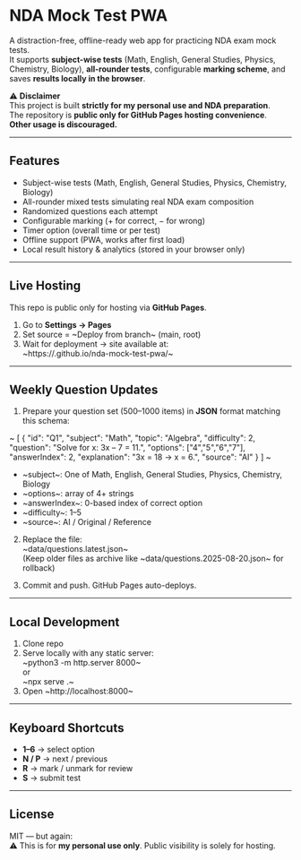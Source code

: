 # NDA Mock Test PWA

A distraction-free, offline-ready web app for practicing NDA exam mock tests.  
It supports **subject-wise tests** (Math, English, General Studies, Physics, Chemistry, Biology), **all-rounder tests**, configurable **marking scheme**, and saves **results locally in the browser**.

⚠️ **Disclaimer**  
This project is built **strictly for my personal use and NDA preparation**.  
The repository is **public only for GitHub Pages hosting convenience**.  
**Other usage is discouraged.**

---

## Features
- Subject-wise tests (Math, English, General Studies, Physics, Chemistry, Biology)
- All-rounder mixed tests simulating real NDA exam composition
- Randomized questions each attempt
- Configurable marking (+ for correct, − for wrong)
- Timer option (overall time or per test)
- Offline support (PWA, works after first load)
- Local result history & analytics (stored in your browser only)

---

## Live Hosting
This repo is public only for hosting via **GitHub Pages**.  
1. Go to **Settings → Pages**  
2. Set source = ~Deploy from branch~ (main, root)  
3. Wait for deployment → site available at:  
   ~https://<your-username>.github.io/nda-mock-test-pwa/~

---

## Weekly Question Updates
1. Prepare your question set (500–1000 items) in **JSON** format matching this schema:

~
[
  {
    "id": "Q1",
    "subject": "Math",
    "topic": "Algebra",
    "difficulty": 2,
    "question": "Solve for x: 3x – 7 = 11.",
    "options": ["4","5","6","7"],
    "answerIndex": 2,
    "explanation": "3x = 18 → x = 6.",
    "source": "AI"
  }
]
~

- ~subject~: One of Math, English, General Studies, Physics, Chemistry, Biology  
- ~options~: array of 4+ strings  
- ~answerIndex~: 0-based index of correct option  
- ~difficulty~: 1–5  
- ~source~: AI / Original / Reference  

2. Replace the file:  
   ~data/questions.latest.json~  
   (Keep older files as archive like ~data/questions.2025-08-20.json~ for rollback)

3. Commit and push. GitHub Pages auto-deploys.

---

## Local Development
1. Clone repo  
2. Serve locally with any static server:  
   ~python3 -m http.server 8000~  
   or  
   ~npx serve .~  
3. Open ~http://localhost:8000~

---

## Keyboard Shortcuts
- **1–6** → select option  
- **N / P** → next / previous  
- **R** → mark / unmark for review  
- **S** → submit test

---

## License
MIT — but again:  
⚠️ This is for **my personal use only**. Public visibility is solely for hosting.
